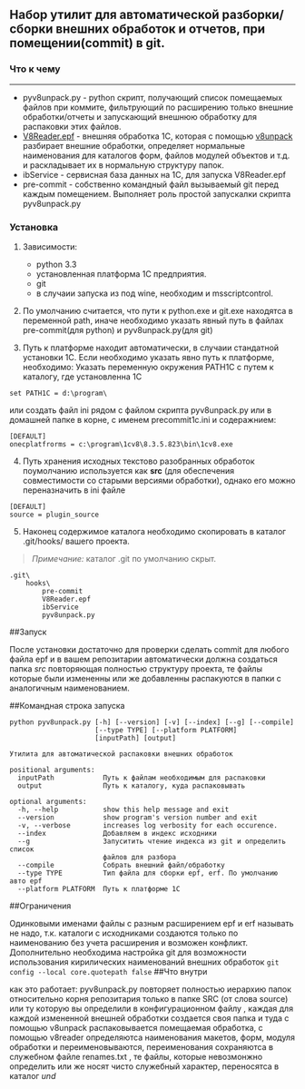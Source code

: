 ## Набор утилит для автоматической разборки/сборки внешних обработок и отчетов, при помещении(commit) в git.

### Что к чему
----
* pyv8unpack.py - python скрипт, получающий список помещаемых файлов при коммите, фильтрующий по расширению только внешние обработки/отчеты и запускающий внешнюю обработку для распаковки этих файлов. 
* [V8Reader.epf](http://infostart.ru/public/106310/) - внешняя обработка 1С, которая с помощью [v8unpack](http://svn2.assembla.com/svn/V8Unpack/track/) разбирает внешние обработки, определяет нормальные наименования для каталогов форм, файлов модулей объектов и т.д. и раскладывает их в нормальную структуру папок. 
* ibService - сервисная база данных на 1С, для запуска V8Reader.epf
* pre-commit - собственно командный файл вызываемый git перед каждым помещением. Выполняет роль простой запускалки скрипта pyv8unpack.py 

### Установка

1. Зависимости: 
    * python 3.3
    * установленная платформа 1С предприятия. 
    * git
    * в случаии запуска из под wine, необходим и msscriptcontrol.

2. По умолчанию считается, что пути к python.exe и git.exe находятса в переменной path, иначе необходимо указать явный путь в файлах pre-commit(для python) и pyv8unpack.py(для git)

3. Путь к платформе находит автоматически, в случаии стандатной установки 1С. Если необходимо указать явно путь к платформе, необходимо: Указать переменную окружения PATH1C c путем к каталогу, где установленна 1С
```
set PATH1C = d:\program\
```
или создать файл ini рядом с файлом скрипта pyv8unpack.py или в домашней папке в корне, с именем precommit1c.ini и содеражнием:
```
[DEFAULT]
onecplatfrorms = c:\program\1cv8\8.3.5.823\bin\1cv8.exe
```

4. Путь хранения исходных текстово разобранных обработок поумолчанию используется как **src** (для обеспечения совместимости со старыми версиями обработки), однако его можно переназначить в ini файле
```
[DEFAULT]
source = plugin_source
```

5. Наконец содержимое каталога необходимо скопировать в каталог .git/hooks/ вашего проекта. 
> *Примечание:* каталог .git по умолчанию скрыт.  

```
.git\
    hooks\
        pre-commit
        V8Reader.epf
        ibService 
        pyv8unpack.py
```

##Запуск 

После установки достаточно для проверки сделать commit для любого файла epf и в вашем репозитарии автоматически должна создаться папка *src* повторяющая полностью структуру проекта, те файлы которые были измененны или же добавленны распакуются в папки с аналогичным наименованием. 

##Командная строка запуска

```
python pyv8unpack.py [-h] [--version] [-v] [--index] [--g] [--compile]
                     [--type TYPE] [--platform PLATFORM]
                     [inputPath] [output]

Утилита для автоматической распаковки внешних обработок

positional arguments:
  inputPath            Путь к файлам необходимым для распаковки
  output               Путь к каталогу, куда распаковывать

optional arguments:
  -h, --help           show this help message and exit
  --version            show program's version number and exit
  -v, --verbose        increases log verbosity for each occurence.
  --index              Добавляем в индекс исходники
  --g                  Запуситить чтение индекса из git и определить список
                       файлов для разбора
  --compile            Собрать внешний файл/обработку
  --type TYPE          Тип файла для сборки epf, erf. По умолчанию авто epf
  --platform PLATFORM  Путь к платформе 1С
```

##Ограничения

Одинковыми именами файлы с разным расширением epf и erf называть не надо, т.к. каталоги с исходниками создаются только по наименованию без учета расширения и возможен конфликт. 
Дополнительно необходима настройка git для возможности использования кирилических наименований внешних обработок ```git config --local core.quotepath false```
##Что внутри

как это работает: pyv8unpack.py повторяет полностью иерархию папок относительно корня репозитария только в папке SRC (от слова source) или ту которую вы определили в конфигурационном файлу , каждая для каждой измененной внешней обработки создается своя папка и туда с помощью v8unpack распаковывается помещаемая обработка, с помощью v8reader определяютса наименования макетов, форм, модуля обработки и переименовываются, переименования сохраняютса в служебном файле renames.txt , те файлы, которые невозмонжно определить или же носят чисто служебный характер, переносятса в каталог *und*
